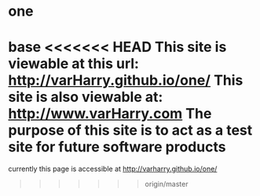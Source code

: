 # one
base
<<<<<<< HEAD
This site is viewable at this url: http://varHarry.github.io/one/
This site is also viewable at: http://www.varHarry.com
The purpose of this site is to act as a test site for future software products
=======

currently this page is accessible at http://varharry.github.io/one/
>>>>>>> origin/master
